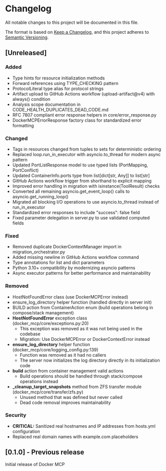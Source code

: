 # Changelog

All notable changes to this project will be documented in this file.

The format is based on [Keep a Changelog](https://keepachangelog.com/en/1.0.0/),
and this project adheres to [Semantic Versioning](https://semver.org/spec/v2.0.0.html).

## [Unreleased]

### Added
- Type hints for resource initialization methods
- Forward references using TYPE_CHECKING pattern
- ProtocolLiteral type alias for protocol strings
- Artifact upload to GitHub Actions workflow (upload-artifact@v4) with always() condition
- Analysis scope documentation in CODE_HEALTH_DUPLICATES_DEAD_CODE.md
- RFC 7807 compliant error response helpers in core/error_response.py
- DockerMCPErrorResponse factory class for standardized error formatting

### Changed
- Tags in resources changed from tuples to sets for deterministic ordering
- Replaced loop.run_in_executor with asyncio.to_thread for modern async pattern
- Updated PortListResponse model to use typed lists (PortMapping, PortConflict)
- Updated ContainerInfo.ports type from list[dict[str, Any]] to list[str]
- GitHub Actions workflow trigger from shorthand to explicit mapping
- Improved error handling in migration with isinstance(ToolResult) checks
- Converted all remaining asyncio.get_event_loop() calls to asyncio.get_running_loop()
- Migrated all blocking I/O operations to use asyncio.to_thread instead of run_in_executor
- Standardized error responses to include "success": false field
- Fixed parameter delegation in server.py to use validated computed fields

### Fixed
- Removed duplicate DockerContextManager import in migration_orchestrator.py
- Added missing newline in GitHub Actions workflow command
- Type annotations for list and dict parameters
- Python 3.10+ compatibility by modernizing asyncio patterns
- Async executor patterns for better performance and maintainability

### Removed
- HostNotFoundError class (use DockerMCPError instead)
- ensure_log_directory helper function (handled directly in server init)
- BUILD action from ContainerAction enum (build operations belong in compose/stack management)
- **HostNotFoundError** exception class (docker_mcp/core/exceptions.py:20)
  - This exception was removed as it was not being used in the codebase
  - Migration: Use DockerMCPError or DockerContextError instead
- **ensure_log_directory** helper function (docker_mcp/core/logging_config.py:139)
  - Function was removed as it had no callers
  - The server now initializes the log directory directly in its initialization code
- **build** action from container management valid actions
  - Build operations should be handled through stack/compose operations instead
- **_cleanup_target_snapshots** method from ZFS transfer module (docker_mcp/core/transfer/zfs.py)
  - Unused method that was defined but never called
  - Dead code removal improves maintainability

### Security
- **CRITICAL:** Sanitized real hostnames and IP addresses from hosts.yml configuration
- Replaced real domain names with example.com placeholders

## [0.1.0] - Previous release
Initial release of Docker MCP
